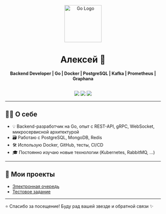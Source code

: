 <div align="center">
  <img src="https://go.dev/blog/go-brand/Go-Logo/PNG/Go-Logo_Aqua.png" width="120" alt="Go Logo">
  <h1>Алексей 🚀</h1>
  <p><strong>Backend Developer | Go | Docker | PostgreSQL | Kafka | Prometheus | Graphana</strong></p>
  <br>
  <a href="https://t.me/lehan1"><img src="https://img.shields.io/badge/Telegram-blue?logo=telegram"></a>
  <a href="https://vk.com/id152470680"><img src="https://img.shields.io/badge/VK-blue?logo=vk"></a>
  <a href="mailto:vapvap5000@mail.ru"><img src="https://img.shields.io/badge/email-grey?logo=gmail"></a>
</div>

---

## 🧑‍💻 О себе

- 💡 Backend-разработчик на Go, опыт c REST-API, gRPC, WebSocket, микросервисной архитектурой
- 🗃️ Работаю с PostgreSQL, MongoDB, Redis
- 🛠️ Использую Docker, GitHub, тесты, CI/CD
- 🎓 Постоянно изучаю новые технологии (Kubernetes, RabbitMQ, ...)

---

## 📂 Мои проекты
- [Электронная очередь](https://github.com/aleksey3535/vkr) 
- [Тестовое задание](https://github.com/aleksey3535/tt) 

---


⭐ Спасибо за посещение! Буду рад вашей звезде и обратной связи ✨
